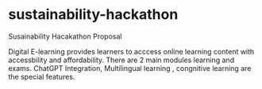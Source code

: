 # sustainability-hackathon
Susainability Hacakathon Proposal

Digital E-learning provides learners to acccess online learning content with accessbility and affordability.
There are 2 main modules learning and exams.
ChatGPT Integration, Multilingual learning , congnitive learning are the special features.
